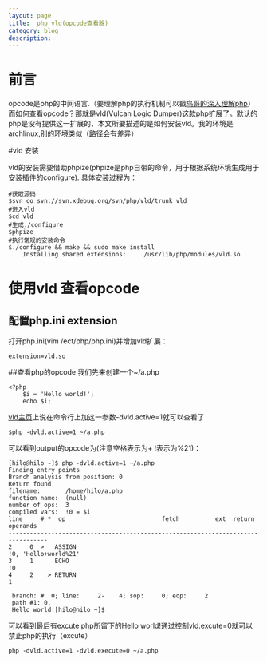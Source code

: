 ```yaml
---
layout: page
title:	php vld(opcode查看器)
category: blog
description: 
---
```



# 前言

opcode是php的中间语言.（要理解php的执行机制可以戳[鸟哥的深入理解php][deep php]）
而如何查看opcode？那就是vld(Vulcan Logic Dumper)这款php扩展了。默认的php是没有提供这一扩展的，本文所要描述的是如何安装vld。我的环境是archlinux,别的环境类似（路径会有差异）

#vld 安装

vld的安装需要借助phpize(phpize是php自带的命令，用于根据系统环境生成用于安装插件的configure).
具体安装过程为：

	#获取源码
	$svn co svn://svn.xdebug.org/svn/php/vld/trunk vld
	#进入vld
	$cd vld
	#生成./configure
  	$phpize 
	#执行常规的安装命令
	$./configure && make && sudo make install
		Installing shared extensions:     /usr/lib/php/modules/vld.so

# 使用vld 查看opcode

## 配置php.ini extension

打开php.ini(vim /ect/php/php.ini)并增加vld扩展：

	extension=vld.so

##查看php的opcode
我们先来创建一个~/a.php
	
	<?php
		$i = 'Hello world!';
		echo $i;

[vld主页][vld]上说在命令行上加这一参数-dvld.active=1就可以查看了
	
	$php -dvld.active=1 ~/a.php

可以看到output的opcode为(注意空格表示为+ !表示为%21)：

	[hilo@hilo ~]$ php -dvld.active=1 ~/a.php
	Finding entry points
	Branch analysis from position: 0
	Return found
	filename:       /home/hilo/a.php
	function name:  (null)
	number of ops:  3
	compiled vars:  !0 = $i
	line     # *  op                           fetch          ext  return  operands
	---------------------------------------------------------------------------------
	2     0  >   ASSIGN                                                   !0, 'Hello+world%21'
	3     1      ECHO                                                     !0
	4     2    > RETURN                                                   1

	 branch: #  0; line:     2-    4; sop:     0; eop:     2
	 path #1: 0, 
	 Hello world![hilo@hilo ~]$ 
可以看到最后有excute php所留下的Hello world!通过控制vld.excute=0就可以禁止php的执行（excute）

	php -dvld.active=1 -dvld.execute=0 ~/a.php
	
	
	
[vld]:http://derickrethans.nl/projects.html#vld "ahui"
[deep php]: http://www.laruence.com/2008/08/11/147.html	"deep"

